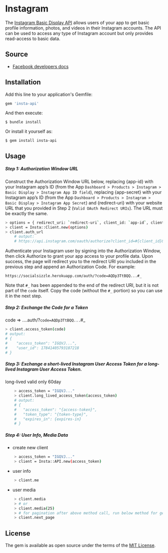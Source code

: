 # Instagram
The [Instagram Basic Display API](https://developers.facebook.com/docs/instagram-basic-display-api) allows users of your app to get basic profile information, photos, and videos in their Instagram accounts.
The API can be used to access any type of Instagram account but only provides read-access to basic data.

## Source
- [Facebook developers docs](https://developers.facebook.com/docs/instagram-basic-display-api)
## Installation

Add this line to your application's Gemfile:

```ruby
gem 'insta-api'
```

And then execute:

    $ bundle install

Or install it yourself as:

    $ gem install insta-api

## Usage
##### Step 1: Authorization Window URL
Construct the Authorization Window URL below, replacing {app-id} with your Instagram app’s ID (from the App `Dashboard > Products > Instagram > Basic Display > Instagram App ID field`), replacing {app-secret} with your Instagram app’s ID (from the App `Dashboard > Products > Instagram > Basic Display > Instagram App Secret`) and {redirect-uri} with your website URL that you provided in Step 2 (`Valid OAuth Redirect URIs`). The URL must be exactly the same.
```sh
> options = { redirect_uri: `redirect-uri`, client_id: `app-id`, client_secret: `app-secret` }
> client = Insta::Client.new(options)
> client.auth_url 
    # output: 
    # https://api.instagram.com/oauth/authorize?client_id=#{client_id}&redirect_uri=#{redirect_uri}&scope=#{scope}&response_type=code
```
Authenticate your Instagram user by signing into the Authorization Window, then click Authorize to grant your app access to your profile data. Upon success, the page will redirect you to the redirect URI you included in the previous step and append an Authorization Code. For example:

`https://socialsizzle.herokuapp.com/auth/?code=AQDp3TtBQQ...#_`

Note that `#_` has been appended to the end of the redirect URI, but it is not part of the `code` itself. Copy the code (without the `#_` portion) so you can use it in the next step.

##### Step 2: Exchange the Code for a Token
code => ....auth/?`code=AQDp3TtBQQ...`#_
```sh
> client.access_token(code)
# output:
# {
#    "access_token": "IGQVJ...",
#    "user_id": 17841405793187218
# }
```
##### Step 3: Exchange a short-lived Instagram User Access Token for a long-lived Instagram User Access Token.
 long-lived valid only 60day 
```sh
    > access_token = "IGQVJ..."
    > client.long_lived_access_token(access_token)
    # output:
    # {
    #   "access_token": "{access-token}",
    #   "token_type": "{token-type}",
    #   "expires_in": {expires-in}
    # }
```

##### Step 4: User Info, Media Data

- create new client
```sh
    > access_token = "IGQVJ..."
    > client = Insta::API.new(access_token)
```
- user info
```sh
    > client.me
```
- user media
```sh
    > client.media
    > # or
    > client.media(25)
    > # for pagination after above method call, run below method for getting next 25 media
    > client.next_page
```


## License

The gem is available as open source under the terms of the [MIT License](https://opensource.org/licenses/MIT).
